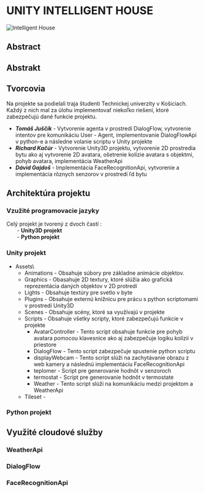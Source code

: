 # UNITY INTELLIGENT HOUSE
![Intelligent House](https://i.imgur.com/7A8fKBh.png)
## Abstract 

## Abstrakt

## Tvorcovia
Na projekte sa podielali traja študenti Technickej univerzity v Košiciach. Každý z nich mal za úlohu implementovať niekoľko riešení, ktoré zabezpečujú dané funkcie projektu.

- ***Tomáš Juščík*** - Vytvorenie agenta v prostredí DialogFlow, vytvorenie intentov pre komunikáciu User - Agent, implementovanie DialogFlowApi v python-e a následne volanie scriptu v Unity projekte
- ***Richard Kačúr*** - Vytvorenie Unity3D projektu, vytvorenie 2D prostredia bytu ako aj vytvorenie 2D avatara, ošetrenie kolízie avatara s objektmi, pohyb avatara, implementácia WeatherApi
- ***Dávid Gajdoš*** - Implementácia FaceRecognitionApi, vytvorenie a implementácia rôznych senzorov v prostredí ľd bytu

## Architektúra projektu
### Vzužité programovacie jazyky ###
Celý projekt je tvorený z dvoch častí : \
&nbsp;&nbsp;&nbsp;&nbsp;&nbsp;&nbsp;&nbsp;- **Unity3D projekt**\
&nbsp;&nbsp;&nbsp;&nbsp;&nbsp;&nbsp;&nbsp;- **Python projekt**
### Unity projekt ###
- Assets\
  - Animations - Obsahuje súbory pre základne animácie objektov.
  - Graphics - Obasahuje 2D textury, ktoré slúžia ako grafická reprezentácia daných objektov v 2D protredí
  - Lights - Obsahuje textúry pre svetlo v byte
  - Plugins - Obsahuje externú knižnicu pre prácu s python scriptomami v prostredí Unity3D
  - Scenes - Obsahuje scény, ktoré sa využívajú v projekte
  - Scripts - Obsahuje všetky scripty, ktoré zabezpečujú funkcie v projekte
    - AvatarController - Tento script obsahuje funkcie pre pohyb avatara pomocou klavesnice ako aj zabezpečuje logiku kolízií v priestore
    - DialogFlow - Tento script zabezpečuje spustenie python scriptu
    - displayWebcam - Tento script slúži na zachytávanie obrazu z web kamery a následnú implementáciu FaceRecognitionApi
    - teplomer - Script pre generovanie hodnôt v senzoroch
    - termostat - Script pre generovanie hodnôt v termostate
    - Weather - Tento script slúži na komunikáciu medzi projektom a WeatherApi
  - Tileset - 
### Python projekt ###

## Využité cloudové služby ##
### WeatherApi ###
### DialogFlow ###
### FaceRecognitionApi ###


